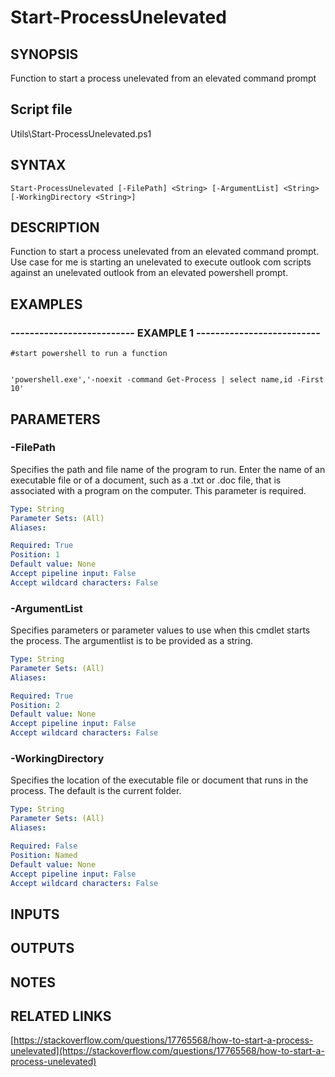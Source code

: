 # Start-ProcessUnelevated

## SYNOPSIS
Function to start a process unelevated from an elevated command prompt

## Script file
Utils\Start-ProcessUnelevated.ps1

## SYNTAX

```
Start-ProcessUnelevated [-FilePath] <String> [-ArgumentList] <String> [-WorkingDirectory <String>]
```

## DESCRIPTION
Function to start a process unelevated from an elevated command prompt. 
Use case for me is starting an unelevated to execute outlook com scripts against an unelevated outlook from an elevated powershell prompt.

## EXAMPLES

### -------------------------- EXAMPLE 1 --------------------------
```
#start powershell to run a function


'powershell.exe','-noexit -command Get-Process | select name,id -First 10'
```
## PARAMETERS

### -FilePath
Specifies the path and file name of the program to run.
Enter the name of an executable file or of a document, such as a .txt or .doc file, that is
associated with a program on the computer.
This parameter is required.

```yaml
Type: String
Parameter Sets: (All)
Aliases: 

Required: True
Position: 1
Default value: None
Accept pipeline input: False
Accept wildcard characters: False
```

### -ArgumentList
Specifies parameters or parameter values to use when this cmdlet starts the process.
The argumentlist is to be provided as a string.

```yaml
Type: String
Parameter Sets: (All)
Aliases: 

Required: True
Position: 2
Default value: None
Accept pipeline input: False
Accept wildcard characters: False
```

### -WorkingDirectory
Specifies the location of the executable file or document that runs in the process.
The default is the current folder.

```yaml
Type: String
Parameter Sets: (All)
Aliases: 

Required: False
Position: Named
Default value: None
Accept pipeline input: False
Accept wildcard characters: False
```

## INPUTS

## OUTPUTS

## NOTES

## RELATED LINKS

[https://stackoverflow.com/questions/17765568/how-to-start-a-process-unelevated](https://stackoverflow.com/questions/17765568/how-to-start-a-process-unelevated)


